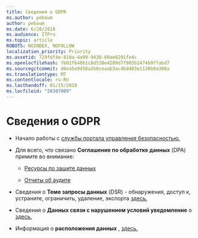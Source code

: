 ```yaml
---
title: Сведения о GDPR
ms.author: pebaum
author: pebaum
ms.date: 6/28/2018
ms.audience: ITPro
ms.topic: article
ROBOTS: NOINDEX, NOFOLLOW
localization_priority: Priority
ms.assetid: 729fdf4e-810a-4a99-9438-60ae8291fe4c
ms.openlocfilehash: 7b01f640b1c8d538e4209d7f905b1474b9ffabd7
ms.sourcegitcommit: d6ea5e9458a2b8ceaab3ac4bd483e1130b9a398a
ms.translationtype: MT
ms.contentlocale: ru-RU
ms.lasthandoff: 01/15/2019
ms.locfileid: "28307909"
---
```

# <a name="information-about-gdpr"></a>Сведения о GDPR

- Начало работы с [службы портала управления безопасностью.](https://servicetrust.microsoft.com/ViewPage/GDPRGetStarted)
    
- Для всего, что связано **Соглашение по обработке данных** (DPA) примите во внимание: 
    
  - [Ресурсы по защите данных](https://servicetrust.microsoft.com/ViewPage/TrustDocuments)
    
  - [Отчеты об аудите](https://servicetrust.microsoft.com/ViewPage/MSComplianceGuide)
    
- Сведения о **Теме запросы данных** (DSR) - обнаружения, доступ к, устраните, ограничить, удаление, экспорта [здесь.](https://docs.microsoft.com/en-us/microsoft-365/compliance/gdpr-dsr-office365)
    
- Сведения о **Данных связи с нарушением условий уведомление** о [здесь.](https://servicetrust.microsoft.com/ViewPage/GDPRBreach)
    
- Информация о **расположения данных** , [здесь.](https://products.office.com/en-us/where-is-your-data-located?ms.officeurl=datamaps&amp;geo=All#All)
    


